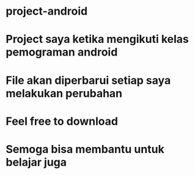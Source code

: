 # project-android
# Project saya ketika mengikuti kelas pemograman android
# File akan diperbarui setiap saya melakukan perubahan
# Feel free to download
# Semoga bisa membantu untuk belajar juga

